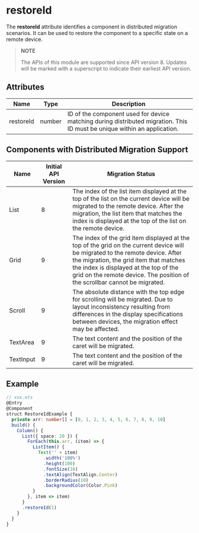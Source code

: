 # restoreId

The **restoreId** attribute identifies a component in distributed migration scenarios. It can be used to restore the component to a specific state on a remote device.

>  **NOTE**
>
> The APIs of this module are supported since API version 8. Updates will be marked with a superscript to indicate their earliest API version.

## Attributes

| Name| Type| Description|
| -------- | -------- | -------- |
| restoreId | number | ID of the component used for device matching during distributed migration. This ID must be unique within an application.|

## Components with Distributed Migration Support

| Name| Initial API Version| Migration Status|
| -------- | -------- | -------- |
| List      | 8 | The index of the list item displayed at the top of the list on the current device will be migrated to the remote device. After the migration, the list item that matches the index is displayed at the top of the list on the remote device.|
| Grid      | 9 | The index of the grid item displayed at the top of the grid on the current device will be migrated to the remote device. After the migration, the grid item that matches the index is displayed at the top of the grid on the remote device. The position of the scrollbar cannot be migrated.|
| Scroll    | 9 | The absolute distance with the top edge for scrolling will be migrated. Due to layout inconsistency resulting from differences in the display specifications between devices, the migration effect may be affected.|
| TextArea  | 9 | The text content and the position of the caret will be migrated.|
| TextInput | 9 | The text content and the position of the caret will be migrated.|

## Example

```ts
// xxx.ets
@Entry
@Component
struct RestoreIdExample {
  private arr: number[] = [0, 1, 2, 3, 4, 5, 6, 7, 8, 9, 10]
  build() {
    Column() {
      List({ space: 20 }) {
        ForEach(this.arr, (item) => {
          ListItem() {
            Text('' + item)
              .width('100%')
              .height(100)
              .fontSize(16)
              .textAlign(TextAlign.Center)
              .borderRadius(10)
              .backgroundColor(Color.Pink)
          }
        }, item => item)
      }
      .restoreId(1)
    }
  }
}
```
